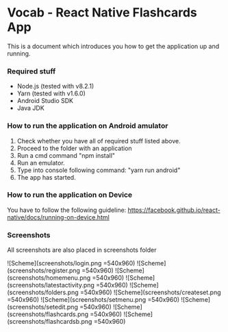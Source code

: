 # Vocab - React Native Flashcards App #

This is a document which introduces you how to get the application up and running.

### Required stuff ###

* Node.js (tested with v8.2.1)
* Yarn (tested with v1.6.0)
* Android Studio SDK
* Java JDK

### How to run the application on Android amulator ###

1. Check whether you have all of required stuff listed above.
2. Proceed to the folder with an application
3. Run a cmd command "npm install"
4. Run an emulator.
5. Type into console following command: "yarn run android"
6. The app has started.


### How to run the application on Device ###

You have to follow the following guideline: https://facebook.github.io/react-native/docs/running-on-device.html

### Screenshots ###
All screenshots are also placed in screenshots folder

![Scheme](screenshots/login.png =540x960)
![Scheme](screenshots/register.png =540x960)
![Scheme](screenshots/homemenu.png =540x960)
![Scheme](screenshots/latestactivity.png =540x960)
![Scheme](screenshots/folders.png =540x960)
![Scheme](screenshots/createset.png =540x960)
![Scheme](screenshots/setmenu.png =540x960)
![Scheme](screenshots/setedit.png =540x960)
![Scheme](screenshots/flashcards.png =540x960)
![Scheme](screenshots/flashcardsb.png =540x960)
